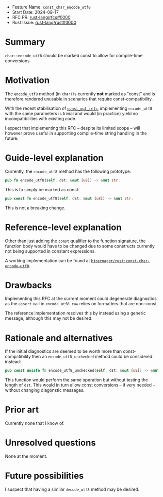 - Feature Name: `const_char_encode_utf8`
- Start Date: 2024-09-17
- RFC PR: [rust-lang/rfcs#0000](https://github.com/rust-lang/rfcs/pull/0000)
- Rust Issue: [rust-lang/rust#0000](https://github.com/rust-lang/rust/issues/0000)

# Summary
[summary]: #summary

`char::encode_utf8` should be marked const to allow for compile-time conversions.

# Motivation
[motivation]: #motivation

The `encode_utf8` method (in `char`) is currently **not** marked as "const" and is therefore rendered unusable in scenarios that require const-compatibility.

With the recent stabilisation of [`const_mut_refs`](https://github.com/rust-lang/rust/issues/57349/), implementing `encode_utf8` with the same parameters is trivial and would (in practice) yield no incompatibilities with existing code.

I expect that implementing this RFC &ndash; despite its limited scope &ndash; will however prove useful in supporting compile-time string handling in the future.

# Guide-level explanation
[guide-level-explanation]: #guide-level-explanation

Currently, the `encode_utf8` method has the following prototype:

```rust
pub fn encode_utf8(self, dst: &mut [u8]) -> &mut str;
```

This is to simply be marked as const:

```rust
pub const fn encode_utf8(self, dst: &mut [u8]) -> &mut str;
```

This is not a breaking change.

# Reference-level explanation
[reference-level-explanation]: #reference-level-explanation

Other than just adding the `const` qualifier to the function signature, the function body would have to be changed due to some constructs currently not being supported in constant expressions.

A working implementation can be found at [`bjoernager/rust:const-char-encode-utf8`](https://github.com/bjoernager/rust/tree/const-char-encode-utf8).

# Drawbacks
[drawbacks]: #drawbacks

Implementing this RFC at the current moment could degenerate diagnostics as the `assert` call in `encode_utf8_raw` relies on formatters that are non-const.

The reference implementation resolves this by instead using a generic message, although this may not be desired.

# Rationale and alternatives
[rationale-and-alternatives]: #rationale-and-alternatives

If the initial diagnostics are deemed to be worth more than const-compatibility then an `encode_utf8_unchecked` method could be considered instead:

```rust
pub const unsafe fn encode_utf8_unchecked(self, dst: &mut [u8]) -> &mut str;
```

This function would perform the same operation but without testing the length of `dst`.
This would in turn allow const conversions &ndash; if very needed &ndash; without changing diagonstic messages.

# Prior art
[prior-art]: #prior-art

Currently none that I know of.

# Unresolved questions
[unresolved-questions]: #unresolved-questions

None at the moment.

# Future possibilities
[future-possibilities]: #future-possibilities

I suspect that having a similar `decode_utf8` method may be desired.
